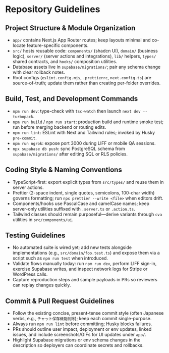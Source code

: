 # Repository Guidelines

## Project Structure & Module Organization
- `app/` contains Next.js App Router routes; keep layouts minimal and co-locate feature-specific components.
- `src/` hosts reusable code: `components/` (shadcn UI), `domain/` (business logic), `server/` (server actions and integrations), `lib/` helpers, `types/` shared contracts, and `hooks/` composition utilities.
- Database assets live in `supabase/migrations/`; pair any schema change with clear rollback notes.
- Root configs (`eslint.config.mjs`, `.prettierrc`, `next.config.ts`) are source-of-truth; update them rather than creating per-folder overrides.

## Build, Test, and Development Commands
- `npm run dev`: type-check with `tsc-watch` then launch `next dev --turbopack`.
- `npm run build` / `npm run start`: production build and runtime smoke test; run before merging backend or routing edits.
- `npm run lint`: ESLint with Next and Tailwind rules; invoked by Husky `pre-commit`.
- `npm run ngrok`: expose port 3000 during LIFF or mobile QA sessions.
- `npx supabase db push`: sync PostgreSQL schema from `supabase/migrations/` after editing SQL or RLS policies.

## Coding Style & Naming Conventions
- TypeScript-first: export explicit types from `src/types/` and reuse them in server actions.
- Prettier (2-space indent, single quotes, semicolons, 100-char width) governs formatting; run `npx prettier --write <file>` when editors drift.
- Components/hooks use PascalCase and camelCase names; keep server-only utilities suffixed with `.server.ts` or `.action.ts`.
- Tailwind classes should remain purposeful—derive variants through `cva` utilities in `src/components/ui`.

## Testing Guidelines
- No automated suite is wired yet; add new tests alongside implementations (e.g., `src/domain/foo.test.ts`) and expose them via a script such as `npm run test` when introduced.
- Validate flows manually today: run `npm run dev`, perform LIFF sign-in, exercise Supabase writes, and inspect network logs for Stripe or WordPress calls.
- Capture reproduction steps and sample payloads in PRs so reviewers can replay changes quickly.

## Commit & Pull Request Guidelines
- Follow the existing concise, present-tense commit style (often Japanese verbs, e.g., `チャット保存機能削除`); keep each commit single-purpose.
- Always run `npm run lint` before committing; Husky blocks failures.
- PRs should outline user impact, deployment or env updates, linked issues, and include screenshots/GIFs for UI updates under `app/`.
- Highlight Supabase migrations or env schema changes in the description so deployers can coordinate secrets and rollbacks.
